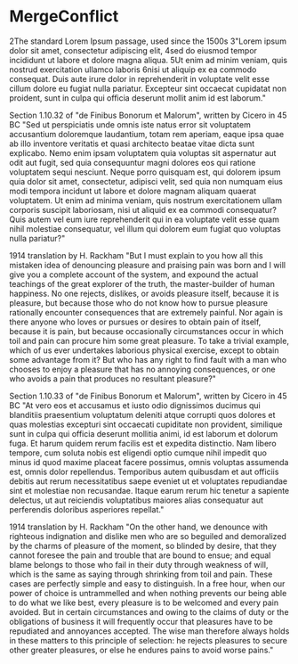 # MergeConflict


2The standard Lorem Ipsum passage, used since the 1500s
3"Lorem ipsum dolor sit amet, consectetur adipiscing elit, 
4sed do eiusmod tempor incididunt ut labore et dolore magna aliqua. 
5Ut enim ad minim veniam, quis nostrud exercitation ullamco laboris 
6nisi ut aliquip ex ea commodo consequat. Duis aute irure dolor in reprehenderit in 
voluptate velit esse cillum dolore eu fugiat nulla pariatur. Excepteur sint occaecat 
cupidatat non proident, sunt in culpa qui officia deserunt mollit anim id est laborum."

Section 1.10.32 of "de Finibus Bonorum et Malorum", written by Cicero in 45 BC
"Sed ut perspiciatis unde omnis iste natus error sit voluptatem accusantium 
doloremque laudantium, totam rem aperiam, eaque ipsa quae ab illo inventore veritatis 
et quasi architecto beatae vitae dicta sunt explicabo. Nemo enim ipsam voluptatem quia 
voluptas sit aspernatur aut odit aut fugit, sed quia consequuntur magni dolores eos qui
ratione voluptatem sequi nesciunt. Neque porro quisquam est, qui dolorem ipsum quia dolor 
sit amet, consectetur, adipisci velit, sed quia non numquam eius modi tempora incidunt ut 
labore et dolore magnam aliquam quaerat voluptatem. Ut enim ad minima veniam, quis nostrum 
exercitationem ullam corporis suscipit laboriosam, nisi ut aliquid ex ea commodi consequatur? 
Quis autem vel eum iure reprehenderit qui in ea voluptate velit esse quam nihil molestiae consequatur, 
vel illum qui dolorem eum fugiat quo voluptas nulla pariatur?"

1914 translation by H. Rackham
"But I must explain to you how all this mistaken idea of denouncing
pleasure and praising pain was born and I will give you a complete account of the system, and expound the actual 
teachings of the great explorer of the truth, the master-builder of human happiness. No one rejects, dislikes, 
or avoids pleasure itself, because it is pleasure, but because those who do not know how to pursue pleasure
rationally encounter consequences that are extremely painful. Nor again is there anyone who loves or pursues 
or desires to obtain pain of itself, because it is pain, but because occasionally circumstances occur in which 
toil and pain can procure him some great pleasure. To take a trivial example, which of us ever undertakes laborious 
physical exercise, except to obtain some advantage from it? But who has any right to find fault with a man who chooses 
to enjoy a pleasure that has no annoying consequences, or one who avoids a pain that produces no resultant pleasure?"

Section 1.10.33 of "de Finibus Bonorum et Malorum", written by Cicero in 45 BC
"At vero eos et accusamus et iusto odio dignissimos ducimus qui blanditiis praesentium 
voluptatum deleniti atque corrupti quos dolores et quas molestias excepturi sint occaecati cupiditate non provident, similique sunt in culpa qui officia deserunt mollitia animi, id est laborum et dolorum fuga. Et harum quidem rerum facilis est et expedita distinctio. Nam libero tempore, cum soluta nobis est eligendi optio cumque nihil impedit quo minus id quod maxime placeat facere possimus, omnis voluptas assumenda est, omnis dolor repellendus. Temporibus autem quibusdam et aut officiis debitis aut rerum necessitatibus saepe eveniet ut et voluptates repudiandae sint et molestiae non recusandae. Itaque earum rerum hic tenetur a sapiente delectus, ut aut reiciendis voluptatibus maiores alias consequatur aut perferendis doloribus asperiores repellat."

1914 translation by H. Rackham
"On the other hand, we denounce with righteous indignation and dislike men who are so
beguiled and demoralized by the charms of pleasure of the moment, so blinded by desire, 
that they cannot foresee the pain and trouble that are bound to ensue; and equal blame belongs 
to those who fail in their duty through weakness of will, which is the same as saying through
shrinking from toil and pain. These cases are perfectly simple and easy to distinguish.
In a free hour, when our power of choice is untrammelled and when nothing prevents our being able 
to do what we like best, every pleasure is to be welcomed and every pain avoided. But in certain 
circumstances and owing to the claims of duty or the obligations of business it will frequently
occur that pleasures have to be repudiated and annoyances accepted. The wise man therefore always
holds in these matters to this principle of selection: he rejects pleasures to secure other greater
pleasures, or else he endures pains to avoid worse pains."